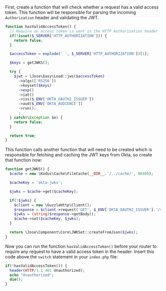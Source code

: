 First, create a function that will check whether a request has a valid access token. This function will be responsible for parsing the incoming `Authorization` header and validating the JWT.

```php
function hasValidAccessToken() {
  // Require an access token is sent in the HTTP Authorization header
  if(!isset($_SERVER['HTTP_AUTHORIZATION'])) {
    return false;
  }

  $accessToken = explode(' ', $_SERVER['HTTP_AUTHORIZATION'])[1];

  $keys = getJWKS();

  try {
    $jwt = \Jose\Easy\Load::jws($accessToken)
      ->algs(['RS256'])
      ->keyset($keys)
      ->exp()
      ->iat()
      ->iss($_ENV['OKTA_OAUTH2_ISSUER'])
      ->aud($_ENV['OKTA_AUDIENCE'])
      ->run();
      ;
  } catch(\Exception $e) {
    return false;
  }

  return true;
}
```

This function calls another function that will need to be created which is responsible for fetching and caching the JWT keys from Okta, so create that function now:

```php
function getJWKS() {
  $cache = new \Kodus\Cache\FileCache(__DIR__.'/../cache/', 86400);

  $cacheKey = 'okta-jwks';

  $jwks = $cache->get($cacheKey);

  if(!$jwks) {
    $client = new \GuzzleHttp\Client();
    $response = $client->request('GET', $_ENV['OKTA_OAUTH2_ISSUER'].'/v1/keys');
    $jwks = (string)$response->getBody();
    $cache->set($cacheKey, $jwks);
  }

  return \Jose\Component\Core\JWKSet::createFromJson($jwks);
}
```

Now you can run the function `hasValidAccessToken()` before your router to require any request to have a valid access token in the header. Insert this code above the `switch` statement in your `index.php` file:

```php
if(!hasValidAccessToken()) {
  header(HTTP/1.1 401 Unauthorized);
  echo "Unauthorized";
  die();
}
```

